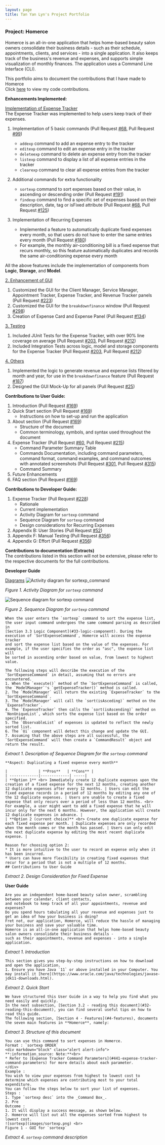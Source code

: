 ```yaml
---
layout: page
title: Tan Yan Lyn's Project Portfolio
---
```


### Project: Homerce
Homerce is an all-in-one application that helps home-based beauty salon owners consolidate their business details - 
such as their schedule, appointments, clients, and services - into a single application. It also keeps track of the business's
revenue and expenses, and supports simple visualization of monthly finances.
The application uses a Command Line Interface (CLI).

This portfolio aims to document the contributions that I have made to Homerce <br>
Click [here](https://nus-cs2103-ay2021s1.github.io/tp-dashboard/#breakdown=true&search=&sort=groupTitle&sortWithin=title&since=2020-08-14&timeframe=commit&mergegroup=&groupSelect=groupByRepos&checkedFileTypes=docs~functional-code~test-code~other&tabOpen=true&tabType=authorship&tabAuthor=yanlynnnnn&tabRepo=AY2021S1-CS2103T-W13-3%2Ftp%5Bmaster%5D&authorshipIsMergeGroup=false&authorshipFileTypes=docs~functional-code~test-code)
to view my code contributions.

**Enhancements Implemented:** <br>

<u>Implementation of Expense Tracker</u> <br>
The Expense Tracker was implemented to help users keep track of their expenses.

1. Implementation of 5 basic commands (Pull Request [#68](https://github.com/AY2021S1-CS2103T-W13-3/tp/pull/68),
Pull Request [#99](https://github.com/AY2021S1-CS2103T-W13-3/tp/pull/99))
    * `addexp` command to add an expense entry to the tracker
    * `editexp` command to edit an expense entry in the tracker
    * `deleteexp` command to delete an expense entry from the tracker
    * `listexp` command to display a list of all expense entries in the tracker
    * `clearexp` command to clear all expense entries from the tracker

1. Additional commands for extra functionality
    * `sortexp` command to sort expenses based on their value, in ascending or descending order (Pull Request [#191](https://github.com/AY2021S1-CS2103T-W13-3/tp/pull/191))
    * `findexp` command to find a specific set of expenses based on their description, date, tag or isFixed attribute (Pull Request [#68](https://github.com/AY2021S1-CS2103T-W13-3/tp/pull/68), Pull Request [#125](https://github.com/AY2021S1-CS2103T-W13-3/tp/pull/125))

1. Implementation of Recurring Expenses <br>
    * Implemented a feature to automatically duplicate fixed expenses every month, so that users do not have to enter the same
    entries every month (Pull Request [#180](https://github.com/AY2021S1-CS2103T-W13-3/tp/pull/180))
    * For example, the monthly air-conditioning bill is a fixed expense that recurs monthly, so this feature
    automatically duplicates and records the same air-conditioning expense every month

All the above features include the implementation of components from __Logic__, __Storage__, and __Model__.

<u>2. Enhancement of GUI</u>
1. Customized the GUI for the Client Manager, Service Manager, Appointment Tracker,
Expense Tracker, and Revenue Tracker panels (Pull Request [#223](https://github.com/AY2021S1-CS2103T-W13-3/tp/pull/223))
1. Customized the GUI for the `breakdownfinance` window (Pull Request [#298](https://github.com/AY2021S1-CS2103T-W13-3/tp/pull/298))
1. Creation of Expense Card and Expense Panel (Pull Request [#134](https://github.com/AY2021S1-CS2103T-W13-3/tp/pull/134))

<u>3. Testing</u>
1. Included JUnit Tests for the Expense Tracker, with over 90% line coverage on average (Pull Request [#203](https://github.com/AY2021S1-CS2103T-W13-3/tp/pull/203), Pull Request [#212](https://github.com/AY2021S1-CS2103T-W13-3/tp/pull/212))
1. Included Integration Tests across logic, model and storage components for the Expense Tracker (Pull Request [#203](https://github.com/AY2021S1-CS2103T-W13-3/tp/pull/203), Pull Request [#212](https://github.com/AY2021S1-CS2103T-W13-3/tp/pull/212))

<u>4. Others</u>
1. Implemented the logic to generate revenue and expense lists filtered by month and year,
  for use in the `breakdownfinance` feature (Pull Request [#187](https://github.com/AY2021S1-CS2103T-W13-3/tp/pull/187))
1. Designed the GUI Mock-Up for all panels (Pull Request [#25](https://github.com/AY2021S1-CS2103T-W13-3/tp/pull/25))

**Contributions to User Guide:** <br>
1. Introduction (Pull Request [#169](https://github.com/AY2021S1-CS2103T-W13-3/tp/pull/169))
1. Quick Start section (Pull Request [#169](https://github.com/AY2021S1-CS2103T-W13-3/tp/pull/169))
    * Instructions on how to set-up and run the application
1. About section (Pull Request [#169](https://github.com/AY2021S1-CS2103T-W13-3/tp/pull/169))
    * Structure of the document
    * Common terminology, symbols, and syntax used throughout the document
1. Expense Tracker (Pull Request [#60](https://github.com/AY2021S1-CS2103T-W13-3/tp/pull/60), Pull Request [#215](https://github.com/AY2021S1-CS2103T-W13-3/tp/pull/215))
    * Command Parameter Summary Table
    * Commands Documentation, including command parameters, command format, command examples, 
    and command outcomes with annotated screenshots (Pull Request [#301](https://github.com/AY2021S1-CS2103T-W13-3/tp/pull/301), Pull Request [#315](https://github.com/AY2021S1-CS2103T-W13-3/tp/pull/315))
    * Command Summary 
1. Future Enhancements
1. FAQ section (Pull Request [#169](https://github.com/AY2021S1-CS2103T-W13-3/tp/pull/169))

**Contributions to Developer Guide:** <br>
1. Expense Tracker (Pull Request [#228](https://github.com/AY2021S1-CS2103T-W13-3/tp/pull/228))
    * Rationale
    * Current implementation
    * Activity Diagram for `sortexp` command
    * Sequence Diagram for `sortexp` command
    * Design considerations for Recurring Expenses
1. Appendix B: User Stories (Pull Request [#52](https://github.com/AY2021S1-CS2103T-W13-3/tp/pull/52))
1. Appendix F: Manual Testing (Pull Request [#356](https://github.com/AY2021S1-CS2103T-W13-3/tp/pull/356))
1. Appendix G: Effort (Pull Request [#356](https://github.com/AY2021S1-CS2103T-W13-3/tp/pull/356))

**Contributions to documentation (Extracts)**<br>
The contributions listed in this section will not be extensive, please refer to the respective documents for the full contributions.

**Developer Guide**

<u>Diagrams</u>
![Activity diagram for sortexp_command](../images/SortExpenseActivityDiagram.png)

_Figure 1. Activity Diagram for `sortexp` command_

![Sequence diagram for sortexp command](../images/SortExpenseSD.png)

_Figure 2. Sequence Diagram for `sortexp` command_

```
When the user enters the `sortexp` command to sort the expense list, the user input command undergoes the same command parsing as described in
[Section 3.3 Logic Component](#33-logic-component). During the execution of `SortExpenseCommand`, Homerce will access the expense tracker
and sort the expense list based on the value of the expenses. For example, if the user specifies the order as "asc", the expense list will
be sorted in ascending order based on value, from lowest to highest value.

The following steps will describe the execution of the `SortExpenseCommand` in detail, assuming that no errors are encountered.
1. When the `execute()` method of the `SortExpenseCommand` is called, the `ModelManager`'s `getExpenseTracker()` method is called.
2. The `ModelManager` will return the existing `ExpenseTracker` to the `SortExpenseCommand`.
3. The `ModelManager` will call the `sort(isAsceding)` method on the `ExpenseTracker`.
4. The `ExpenseTracker` then calls the `sort(isAscending)` method on `NonUniqueList`, which sorts the expense list based on the order specified.
5. The `ObservableList` of expenses is updated to reflect the newly sorted list.
6. The `Ui` component will detect this change and update the GUI.
7. Assuming that the above steps are all successful, the `SortExpenseCommand` will then create a `CommandResult` object and return the result.
```

_Extract 1. Description of Sequence Diagram for the `sortexp` command_

```
**Aspect: Duplicating a fixed expense every month**

|              | **Pros**   | **Cons** |
| -------------|-------------| -----|
| **Option 1** <br> Immediately create 12 duplicate expenses upon the creation of a fixed expense for the next 12 months, creating another 12 duplicate expenses after every 12 months. | Users can edit the fixed expense records in a period of 12 months by editing any one of the 12 duplicate expenses. | Users are unable to create a fixed expense that only recurs over a period of less than 12 months. <br> For example, a user might want to add a fixed expense that he will incur only for the next 6 months. However, the application will create 12 duplicate expenses in advance. |
| **Option 2 (current choice)** <br> Create one duplicate expense for each fixed expense per month. | Duplicate expenses are only recorded when the month comes or the month has passed. | Users can only edit the next duplicate expense by editing the most recent duplicate expense. |

Reason for choosing option 2:
* It is more intuitive to the user to record an expense only when it has been incurred.
* Users can have more flexibility in creating fixed expenses that recur for a period that is not a multiple of 12 months.
## Contributions to User Guide
```

_Extract 2. Design Consideration for Fixed Expense_

**User Guide**

```
Are you an independent home-based beauty salon owner, scrambling between your calendar, client contacts, 
and notebook to keep track of all your appointments, revenue and expenses? 
Do you spend hours tabulating all your revenue and expenses just to get an idea of how your business is doing?
Fret not, our application, Homerce, will reduce the hassle of managing your business and save your valuable time. 
Homerce is an all-in-one application that helps home-based beauty salon owners consolidate their business details - 
such as their appointments, revenue and expenses - into a single application. 
```
_Extract 1. Introduction_
```
This section gives you step-by-step instructions on how to download and open the application.
1. Ensure you have Java `11` or above installed in your Computer. You may install it [here](https://www.oracle.com/java/technologies/javase-jdk11-downloads.html). 
```
_Extract 2. Quick Start_
```
We have structured this User Guide in a way to help you find what you need easily and quickly. 
In the next subsection, [Section 3.2 - reading this document](#32-reading-this-document), you can find several useful tips on how to read this guide.
The following section, [Section 4 - Features](#4-features), documents the seven main features in **Homerce**, namely:
```
_Extract 3. Structure of this document_
```
You can use this command to sort expenses in Homerce.
Format : `sortexp ORDER`
<div markdown="block" class="alert alert-info">
**:information_source: Note:**<br>
* Refer to [Expense Tracker Command Parameters](#441-expense-tracker-command-parameters) for more details about each parameter.
</div>
Example :
You wish to view your expenses from highest to lowest cost to determine which expenses are contributing most to your total expenditure.
You can follow the steps below to sort your list of expenses.
Steps :
1. Type `sortexp desc` into the _Command Box_.
2. Pre
Outcome :
1. It will display a success message, as shown below.
2. Homerce will list out all the expenses sorted from highest to lowest cost.
![sortexp](images/sortexp.png) <br>
Figure 1 - GUI for `sortexp`
```
_Extract 4. `sortexp` command description_


